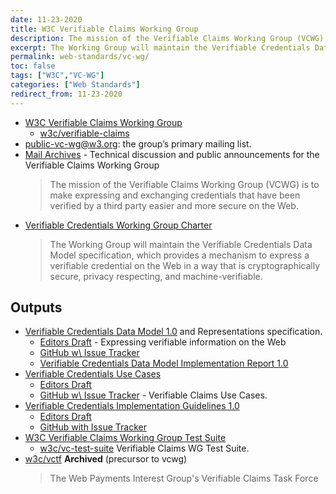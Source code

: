 ```yaml
---
date: 11-23-2020
title: W3C Verifiable Claims Working Group
description: The mission of the Verifiable Claims Working Group (VCWG) is to make expressing and exchanging credentials that have been verified by a third party easier and more secure on the Web.
excerpt: The Working Group will maintain the Verifiable Credentials Data Model specification, which provides a mechanism to express a verifiable credential on the Web in a way that is cryptographically secure, privacy respecting, and machine-verifiable.
permalink: web-standards/vc-wg/
toc: false
tags: ["W3C","VC-WG"]
categories: ["Web Standards"]
redirect_from: 11-23-2020
---
```


* [W3C Verifiable Claims Working Group](https://www.w3.org/2017/vc/WG/) 
  * [w3c/verifiable-claims](https://github.com/w3c/verifiable-claims)
* [public-vc-wg@w3.org](mailto:public-vc-wg@w3.org?subject="Subscribe"): the group’s primary mailing list.
* [Mail Archives](https://lists.w3.org/Archives/Public/public-vc-wg/) - Technical discussion and public announcements for the Verifiable Claims Working Group
  > The mission of the Verifiable Claims Working Group (VCWG) is to make expressing and exchanging credentials that have been verified by a third party easier and more secure on the Web.
* [Verifiable Credentials Working Group Charter](https://www.w3.org/2020/01/vc-wg-charter.html)
  > The Working Group will maintain the Verifiable Credentials Data Model specification, which provides a mechanism to express a verifiable credential on the Web in a way that is cryptographically secure, privacy respecting, and machine-verifiable.


## Outputs
* [Verifiable Credentials Data Model 1.0](https://www.w3.org/TR/verifiable-claims-data-model/) and Representations specification.
  * [Editors Draft](https://w3c.github.io/vc-data-model/) - Expressing verifiable information on the Web 
  * [GitHub w\ Issue Tracker](https://github.com/w3c/vc-data-model)  
  * [Verifiable Credentials Data Model Implementation Report 1.0](https://w3c.github.io/vc-test-suite/implementations/)
* [Verifiable Credentials Use Cases](https://www.w3.org/TR/vc-use-cases/)
  * [Editors Draft](https://w3c.github.io/vc-use-cases/)
  * [GitHub w\ Issue Tracker](https://github.com/w3c/vc-use-cases) - Verifiable Claims Use Cases. 
* [Verifiable Credentials Implementation Guidelines 1.0](https://www.w3.org/TR/vc-imp-guide/)  
  * [Editors Draft](https://w3c.github.io/vc-imp-guide/)
  * [GitHub with Issue Tracker](https://github.com/w3c/vc-imp-guide)
* [W3C Verifiable Claims Working Group Test Suite](https://w3c.github.io/vc-test-suite/)
  * [w3c/vc-test-suite](https://github.com/w3c/vc-test-suite) Verifiable Claims WG Test Suite. 
* [w3c/vctf](https://github.com/w3c/vctf) **Archived** (precursor to vcwg)
  > The Web Payments Interest Group's Verifiable Claims Task Force
